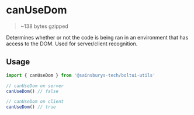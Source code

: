 # canUseDom

> ~138 bytes gzipped

Determines whether or not the code is being ran in an environment that has access to the DOM. Used for server/client recognition.

## Usage

```jsx
import { canUseDom } from '@sainsburys-tech/boltui-utils'

// canUseDom on server
canUseDom() // false

// canUseDom on client
canUseDom() // true
```
